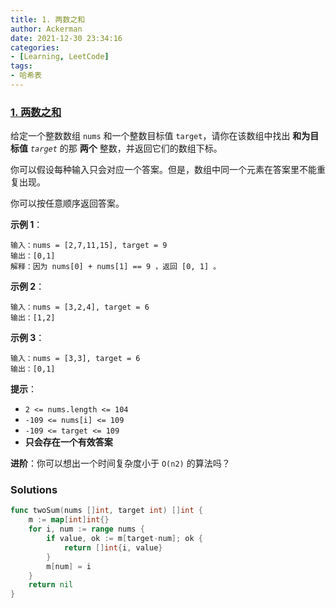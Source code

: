 ```yaml
---
title: 1. 两数之和
author: Ackerman
date: 2021-12-30 23:34:16
categories:
- [Learning, LeetCode]
tags:
- 哈希表
---
```


### [1. 两数之和](https://leetcode-cn.com/problems/two-sum/)

给定一个整数数组 `nums` 和一个整数目标值 `target`，请你在该数组中找出 **和为目标值** *`target`* 的那 **两个** 整数，并返回它们的数组下标。

你可以假设每种输入只会对应一个答案。但是，数组中同一个元素在答案里不能重复出现。

你可以按任意顺序返回答案。

<!-- more -->

**示例 1**：

```
输入：nums = [2,7,11,15], target = 9
输出：[0,1]
解释：因为 nums[0] + nums[1] == 9 ，返回 [0, 1] 。
```

**示例 2**：

```
输入：nums = [3,2,4], target = 6
输出：[1,2]
```

**示例 3**：

```
输入：nums = [3,3], target = 6
输出：[0,1]
```

 

**提示**：

- `2 <= nums.length <= 104`
- `-109 <= nums[i] <= 109`
- `-109 <= target <= 109`
- **只会存在一个有效答案**

**进阶**：你可以想出一个时间复杂度小于 `O(n2)` 的算法吗？



### Solutions

```go
func twoSum(nums []int, target int) []int {
    m := map[int]int{}
    for i, num := range nums {
        if value, ok := m[target-num]; ok {
            return []int{i, value}
        }
        m[num] = i
    }
    return nil
}
```


